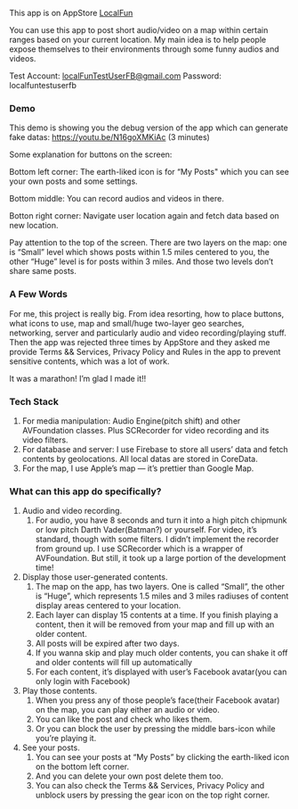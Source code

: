 This app is on AppStore [LocalFun](https://itunes.apple.com/us/app/localfun/id1203165607?ls=1&mt=8)

You can use this app to post short audio/video on a map within certain ranges based on your current location. 
My main idea is to help people expose themselves to their environments through some funny audios and videos.

Test Account: localFunTestUserFB@gmail.com
Password: localfuntestuserfb

### Demo
This demo is showing you the debug version of the app which can generate fake datas: https://youtu.be/N16goXMKiAc (3 minutes)

Some explanation for buttons on the screen:

Bottom left corner: The earth-liked icon is for “My Posts" which you can see your own posts and some settings.

Bottom middle: You can record audios and videos in there.

Botton right corner: Navigate user location again and fetch data based on new location.

Pay attention to the top of the screen. There are two layers on the map: one is “Small” level which shows posts within 1.5 miles centered to you, the other “Huge” level is for posts within 3 miles. And those two levels don’t share same posts.  


### A Few Words
For me, this project is really big. From idea resorting, how to place buttons, what icons to use, map and small/huge two-layer geo searches, networking, server and particularly audio and video recording/playing stuff. Then the app was rejected three times by AppStore and they asked me provide Terms && Services, Privacy Policy and Rules in the app to prevent sensitive contents, which was a lot of work.

It was a marathon! I’m glad I made it!!

### Tech Stack
1. For media manipulation: Audio Engine(pitch shift) and other AVFoundation classes. Plus SCRecorder for video recording and its video filters.
2. For database and server: I use Firebase to store all users’ data and fetch contents by geolocations. All local datas are stored in CoreData.
3. For the map, I use Apple’s map — it’s prettier than Google Map.

### What can this app do specifically?
1. Audio and video recording. 
    1. For audio, you have 8 seconds and turn it into a high pitch chipmunk or low pitch Darth Vader(Batman?) or yourself. For video, it’s standard, though with some filters. I didn’t implement the recorder from ground up. I use SCRecorder which is a wrapper of AVFoundation. But still, it took up a large portion of the development time!
2. Display those user-generated contents. 
    1. The map on the app, has two layers. One is called “Small”, the other is “Huge”, which represents 1.5 miles and 3 miles radiuses of content display areas centered to your location.
    2. Each layer can display 15 contents at a time. If you finish playing a content, then it will be removed from your map and fill up with an older content.
    3. All posts will be expired after two days.
    4. If you wanna skip and play much older contents, you can shake it off and older contents will fill up automatically
    5. For each content, it’s displayed with user’s Facebook avatar(you can only login with Facebook)
3. Play those contents.
    1. When you press any of those people’s face(their Facebook avatar) on the map, you can play either an audio or video.
    2. You can like the post and check who likes them.
    3. Or you can block the user by pressing the middle bars-icon while you’re playing it.
4. See your posts.
    1. You can see your posts at “My Posts” by clicking the earth-liked icon on the bottom left corner.
    2. And you can delete your own post delete them too.
    3. You can also check the Terms && Services, Privacy Policy and unblock users by pressing the gear icon on the top right corner.
